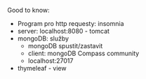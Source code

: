 Good to know:
* Program pro http requesty: insomnia
* server: localhost:8080 - tomcat
* mongoDB: služby
	* mongoDB spustit/zastavit
	* client: mongoDB Compass community
	* localhost:27017
* thymeleaf - view
	
